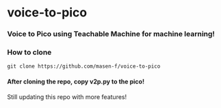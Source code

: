 # voice-to-pico

### Voice to Pico using Teachable Machine for machine learning!

### How to clone
```
git clone https://github.com/masen-f/voice-to-pico 
```
#### After cloning the repo, copy v2p.py to the pico!

Still updating this repo with more features!
